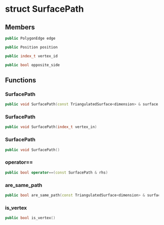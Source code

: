 # struct SurfacePath


## Members

```cpp
public PolygonEdge edge

```

```cpp
public Position position

```

```cpp
public index_t vertex_id

```

```cpp
public bool opposite_side

```



## Functions

### SurfacePath

```cpp
public void SurfacePath(const TriangulatedSurface<dimension> & surface, PolygonEdge edge_in, Position position_in)
```


### SurfacePath

```cpp
public void SurfacePath(index_t vertex_in)
```


### SurfacePath

```cpp
public void SurfacePath()
```


### operator==

```cpp
public bool operator==(const SurfacePath & rhs)
```


### are_same_path

```cpp
public bool are_same_path(const TriangulatedSurface<dimension> & surface, const SurfacePath & other)
```


### is_vertex

```cpp
public bool is_vertex()
```




